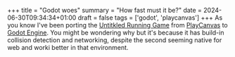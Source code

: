 +++
title = "Godot woes"
summary = "How fast must it be?"
date = 2024-06-30T09:34:34+01:00
draft = false
tags = ['godot', 'playcanvas']
+++
As you know I've been porting the [Untitkled Running Game](https://playcanvas.com/project/1225672/overview/untitled-running-game) from [PlayCanvas](https://playcanvas.com/) to [Godot Engine](https://godotengine.org/). You might be wondering why but it's because it has build-in collision detection and networking, despite the second seeming native for web and worki better in that environment.
